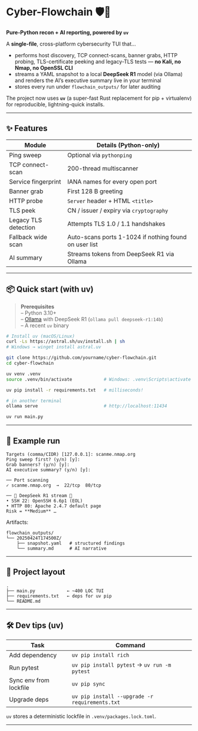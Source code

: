 # Cyber-Flowchain 🛡️📡  
**Pure-Python recon + AI reporting, powered by `uv`**

A **single-file**, cross-platform cybersecurity TUI that…

* performs host discovery, TCP connect-scans, banner grabs, HTTP probing, TLS-certificate peeking and legacy-TLS tests — **no Kali, no Nmap, no OpenSSL CLI**  
* streams a YAML snapshot to a local **DeepSeek R1** model (via Ollama) and renders the AI’s executive summary live in your terminal  
* stores every run under `flowchain_outputs/` for later auditing  

The project now uses **`uv`** (a super-fast Rust replacement for pip + virtualenv) for reproducible, lightning-quick installs.

---

## ✨ Features

| Module                | Details (Python-only)                                  |
|-----------------------|--------------------------------------------------------|
| Ping sweep            | Optional via `pythonping`                              |
| TCP connect-scan      | 200-thread multiscanner                                |
| Service fingerprint   | IANA names for every open port                         |
| Banner grab           | First 128 B greeting                                   |
| HTTP probe            | `Server` header + HTML `<title>`                       |
| TLS peek              | CN / issuer / expiry via `cryptography`                |
| Legacy TLS detection  | Attempts TLS 1.0 / 1.1 handshakes                      |
| Fallback wide scan    | Auto-scans ports 1-1024 if nothing found on user list  |
| AI summary            | Streams tokens from DeepSeek R1 via Ollama             |

---

## 📦 Quick start (with **uv**)

> **Prerequisites**  
> – Python 3.10+  
> – [Ollama](https://ollama.com/) with DeepSeek R1 (`ollama pull deepseek-r1:14b`)  
> – A recent `uv` binary  

```bash
# Install uv (macOS/Linux)
curl -Ls https://astral.sh/uv/install.sh | sh
# Windows → winget install astral.uv

git clone https://github.com/yourname/cyber-flowchain.git
cd cyber-flowchain

uv venv .venv
source .venv/bin/activate            # Windows: .venv\Scripts\activate

uv pip install -r requirements.txt   # milliseconds!

# in another terminal
ollama serve                         # http://localhost:11434

uv run main.py
```

---

## 🚀 Example run

```
Targets (comma/CIDR) [127.0.0.1]: scanme.nmap.org
Ping sweep first? (y/n) [y]:
Grab banners? (y/n) [y]:
AI executive summary? (y/n) [y]:

── Port scanning
✓ scanme.nmap.org  →  22/tcp  80/tcp

── 🤖 DeepSeek R1 stream 🤖
• SSH 22: OpenSSH 6.6p1 (EOL)  
• HTTP 80: Apache 2.4.7 default page  
Risk = **Medium** …
```

Artifacts:

```
flowchain_outputs/
└── 20250424T174500Z/
    ├── snapshot.yaml   # structured findings
    └── summary.md      # AI narrative
```

---

## 🔧 Project layout

```
.
├── main.py            ← ~400 LOC TUI
├── requirements.txt   ← deps for uv pip
└── README.md
```

---

## 🛠️  Dev tips (uv)

| Task                         | Command                                  |
|------------------------------|------------------------------------------|
| Add dependency               | `uv pip install rich`                    |
| Run pytest                   | `uv pip install pytest` → `uv run -m pytest` |
| Sync env from lockfile       | `uv pip sync`                            |
| Upgrade deps                 | `uv pip install --upgrade -r requirements.txt` |

`uv` stores a deterministic lockfile in `.venv/packages.lock.toml`.

---

